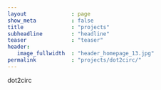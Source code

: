 ```yaml
---
layout              : page
show_meta           : false
title               : "projects"
subheadline         : "headline"
teaser              : "teaser"
header:
   image_fullwidth  : "header_homepage_13.jpg"
permalink           : "projects/dot2circ/"
---
```


dot2circ
